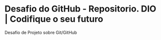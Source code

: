 # Desafio do GitHub - Repositorio.  DIO | Codifique o seu futuro
Desafio de Projeto sobre Git/GitHub

